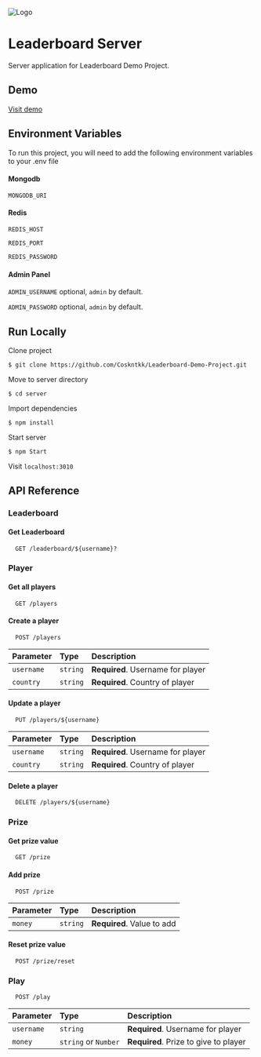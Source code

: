 
![Logo](https://static.wixstatic.com/media/15a9ae_d33b9e18b6b74641bcb5a56ec25d4f2a~mv2.png/v1/fill/w_440,h_440,al_c,q_85,usm_0.66_1.00_0.01/Image-empty-state.webp)


# Leaderboard Server

Server application for Leaderboard Demo Project.


## Demo

[Visit demo]( )


## Environment Variables

To run this project, you will need to add the following environment variables to your .env file

#### Mongodb

`MONGODB_URI`

#### Redis

`REDIS_HOST`

`REDIS_PORT`

`REDIS_PASSWORD`

#### Admin Panel
`ADMIN_USERNAME` optional, `admin` by default.

`ADMIN_PASSWORD` optional, `admin` by default.
## Run Locally

Clone project
```
$ git clone https://github.com/Coskntkk/Leaderboard-Demo-Project.git
```

Move to server directory
```
$ cd server
```

Import dependencies
```
$ npm install
```

Start server
```
$ npm Start
```

Visit `localhost:3010`






## API Reference

### Leaderboard

#### Get Leaderboard

```http
  GET /leaderboard/${username}?
```


### Player

#### Get all players

```http
  GET /players
```


#### Create a player

```http
  POST /players
```

| Parameter | Type     | Description                       |
| :-------- | :------- | :-------------------------------- |
| `username` | `string` | **Required**. Username for player |
| `country` | `string` | **Required**. Country of player |


#### Update a player

```http
  PUT /players/${username}
```

| Parameter | Type     | Description                       |
| :-------- | :------- | :-------------------------------- |
| `username` | `string` | **Required**. Username for player |
| `country` | `string` | **Required**. Country of player |



#### Delete a player

```http
  DELETE /players/${username}
```

### Prize

#### Get prize value

```http
  GET /prize
```


#### Add prize

```http
  POST /prize
```

| Parameter | Type     | Description                       |
| :-------- | :------- | :-------------------------------- |
| `money` | `string` | **Required**. Value to add |


#### Reset prize value

```http
  POST /prize/reset
```

### Play

```http
  POST /play
```

| Parameter | Type     | Description                       |
| :-------- | :------- | :-------------------------------- |
| `username` | `string` | **Required**. Username for player |
| `money` | `string` or `Number` | **Required**. Prize to give to player |







